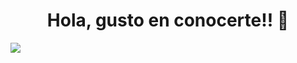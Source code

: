 <h1 align="center">Hola, gusto en conocerte!! 👋</h1>
<div>
<img src="https://drive.google.com/file/d/1jxDz0D_i6kd00N4siAE7GXOsm1kxFZBx/view?usp=sharing">
</div>
<!--
**julian-rinaudo/julian-rinaudo** is a ✨ _special_ ✨ repository because its `README.md` (this file) appears on your GitHub profile.

Here are some ideas to get you started:

- 🔭 I’m currently working on ...
- 🌱 I’m currently learning ...
- 👯 I’m looking to collaborate on ...
- 🤔 I’m looking for help with ...
- 💬 Ask me about ...
- 📫 How to reach me: ...
- 😄 Pronouns: ...
- ⚡ Fun fact: ...
-->
